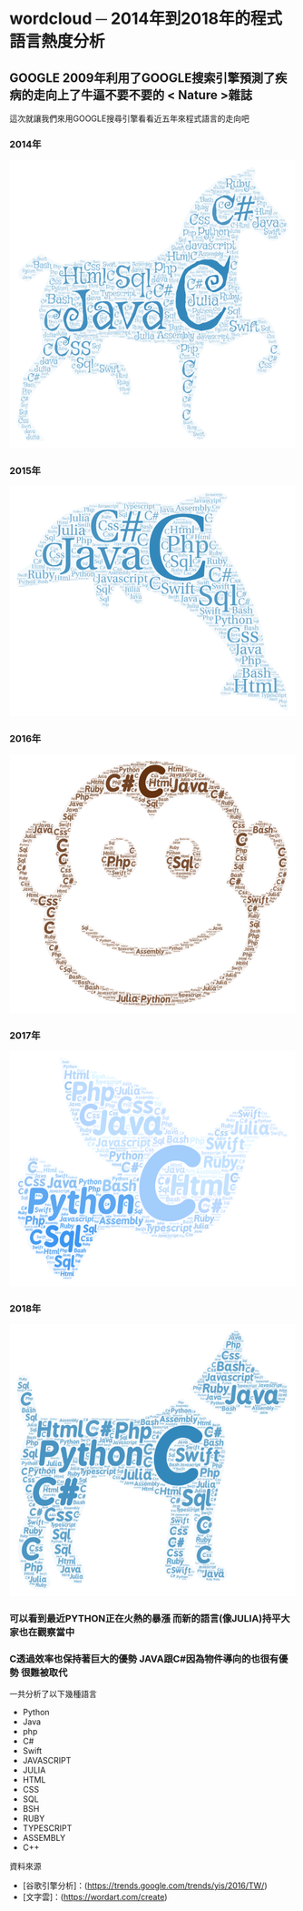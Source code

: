 # wordcloud ─  2014年到2018年的程式語言熱度分析

## GOOGLE 2009年利用了GOOGLE搜索引擎預測了疾病的走向上了牛逼不要不要的 < Nature >雜誌
這次就讓我們來用GOOGLE搜尋引擎看看近五年來程式語言的走向吧

### 2014年
![image](https://github.com/mv123453715/wordcloud/blob/master/2014.png)

### 2015年
![image](https://github.com/mv123453715/wordcloud/blob/master/2015.png)

### 2016年
![image](https://github.com/mv123453715/wordcloud/blob/master/2016.png)

### 2017年
![image](https://github.com/mv123453715/wordcloud/blob/master/2017.png)

### 2018年
![image](https://github.com/mv123453715/wordcloud/blob/master/2018.png)

### 可以看到最近PYTHON正在火熱的暴漲 而新的語言(像JULIA)持平大家也在觀察當中 
### C透過效率也保持著巨大的優勢 JAVA跟C#因為物件導向的也很有優勢 很難被取代 

一共分析了以下幾種語言
+ Python 
+ Java 
+ php
+ C#
+ Swift
+ JAVASCRIPT
+ JULIA
+ HTML
+ CSS
+ SQL
+ BSH
+ RUBY
+ TYPESCRIPT
+ ASSEMBLY
+ C++ 


資料來源
+ [谷歌引擎分析]：(https://trends.google.com/trends/yis/2016/TW/)
+ [文字雲]：(https://wordart.com/create)
